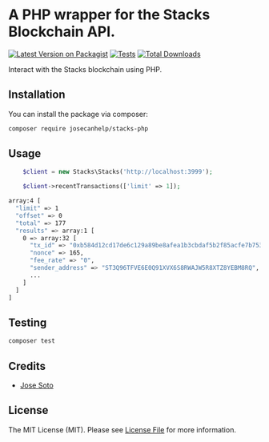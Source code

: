 # A PHP wrapper for the Stacks Blockchain API.

[![Latest Version on Packagist](https://img.shields.io/packagist/v/josecanhelp/stacks-php.svg?style=flat-square)](https://packagist.org/packages/josecanhelp/stacks-php)
[![Tests](https://github.com/josecanhelp/stacks-php/actions/workflows/run-tests.yml/badge.svg?branch=main)](https://github.com/josecanhelp/stacks-php/actions/workflows/run-tests.yml)
[![Total Downloads](https://img.shields.io/packagist/dt/josecanhelp/stacks-php.svg?style=flat-square)](https://packagist.org/packages/josecanhelp/stacks-php)

Interact with the Stacks blockchain using PHP.

## Installation

You can install the package via composer:

```bash
composer require josecanhelp/stacks-php
```

## Usage

```php
    $client = new Stacks\Stacks('http://localhost:3999');

    $client->recentTransactions(['limit' => 1]);
```

```bash
array:4 [
  "limit" => 1
  "offset" => 0
  "total" => 177
  "results" => array:1 [
    0 => array:32 [
      "tx_id" => "0xb584d12cd17de6c129a89be8afea1b3cbdaf5b2f85acfe7b753f4811fec97f46",
      "nonce" => 165,
      "fee_rate" => "0",
      "sender_address" => "ST3Q96TFVE6E0Q91XVX6S8RWAJW5R8XTZ8YEBM8RQ",
      ...
    ]
  ]
]
```

## Testing

```bash
composer test
```

## Credits

-   [Jose Soto](https://github.com/josecanhelp)

## License

The MIT License (MIT). Please see [License File](LICENSE.md) for more information.
